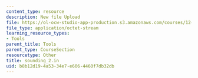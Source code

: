 ```yaml
---
content_type: resource
description: New file Upload
file: https://ol-ocw-studio-app-production.s3.amazonaws.com/courses/12-811-tropical-meteorology-spring-2011/b8b12d194a5334e7e6064460f7db32db_sounding_2.in
file_type: application/octet-stream
learning_resource_types:
- Tools
parent_title: Tools
parent_type: CourseSection
resourcetype: Other
title: sounding_2.in
uid: b8b12d19-4a53-34e7-e606-4460f7db32db
---
```


